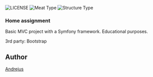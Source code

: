 ![LICENSE](https://img.shields.io/badge/license-MIT-blue.svg?style=flat-square)
![Meat Type](https://img.shields.io/badge/Meat-Chicken-yellow)
![Structure Type](https://img.shields.io/badge/Structure-Symfony-green)


### Home assignment

Basic MVC project with a Symfony framework. 
Educational purposes.

3rd party: Bootstrap


## Author
[Andrejus](https://github.com/andrejusnec)
